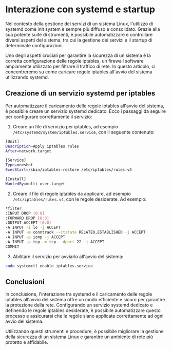 # Interazione con systemd e startup

Nel contesto della gestione dei servizi di un sistema Linux, l'utilizzo di systemd come init system è sempre più diffuso e consolidato. Grazie alla sua potente suite di strumenti, è possibile automatizzare e controllare diversi aspetti del sistema, tra cui la gestione dei servizi e il startup di determinate configurazioni.

Uno degli aspetti cruciali per garantire la sicurezza di un sistema è la corretta configurazione delle regole iptables, un firewall software ampiamente utilizzato per filtrare il traffico di rete. In questo articolo, ci concentreremo su come caricare regole iptables all'avvio del sistema utilizzando systemd.

## Creazione di un servizio systemd per iptables

Per automatizzare il caricamento delle regole iptables all'avvio del sistema, è possibile creare un servizio systemd dedicato. Ecco i passaggi da seguire per configurare correttamente il servizio:

1. Creare un file di servizio per iptables, ad esempio `/etc/systemd/system/iptables.service`, con il seguente contenuto:

```bash
[Unit]
Description=Apply iptables rules
After=network.target

[Service]
Type=oneshot
ExecStart=/sbin/iptables-restore /etc/iptables/rules.v4

[Install]
WantedBy=multi-user.target
```

2. Creare il file di regole iptables da applicare, ad esempio `/etc/iptables/rules.v4`, con le regole desiderate. Ad esempio:

```bash
*filter
:INPUT DROP [0:0]
:FORWARD DROP [0:0]
:OUTPUT ACCEPT [0:0]
-A INPUT -i lo -j ACCEPT
-A INPUT -m conntrack --ctstate RELATED,ESTABLISHED -j ACCEPT
-A INPUT -p icmp -j ACCEPT
-A INPUT -p tcp -m tcp --dport 22 -j ACCEPT
COMMIT
```

3. Abilitare il servizio per avviarlo all'avvio del sistema:

```bash
sudo systemctl enable iptables.service
```

## Conclusioni

In conclusione, l'interazione tra systemd e il caricamento delle regole iptables all'avvio del sistema offre un modo efficiente e sicuro per garantire la protezione della rete. Configurando un servizio systemd dedicato e definendo le regole iptables desiderate, è possibile automatizzare questo processo e assicurarsi che le regole siano applicate correttamente ad ogni avvio del sistema.

Utilizzando questi strumenti e procedure, è possibile migliorare la gestione della sicurezza di un sistema Linux e garantire un ambiente di rete più protetto e affidabile.
